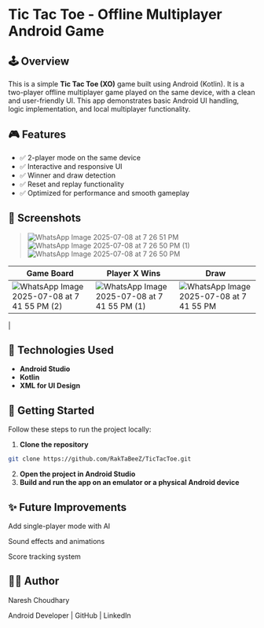 # Tic Tac Toe - Offline Multiplayer Android Game



## 🕹️ Overview

This is a simple **Tic Tac Toe (XO)** game built using Android (Kotlin). It is a two-player offline multiplayer game played on the same device, with a clean and user-friendly UI. This app demonstrates basic Android UI handling, logic implementation, and local multiplayer functionality.

## 🎮 Features

- ✅ 2-player mode on the same device
- ✅ Interactive and responsive UI
- ✅ Winner and draw detection
- ✅ Reset and replay functionality
- ✅ Optimized for performance and smooth gameplay

## 📸 Screenshots

>![WhatsApp Image 2025-07-08 at 7 26 51 PM](https://github.com/user-attachments/assets/5ce370db-0ee3-4ea6-a1c9-46526a643ecd)  ![WhatsApp Image 2025-07-08 at 7 26 50 PM (1)](https://github.com/user-attachments/assets/307517cf-6bba-4d6c-bb25-1e2cd94b2096)  ![WhatsApp Image 2025-07-08 at 7 26 50 PM](https://github.com/user-attachments/assets/50765375-2933-486c-a824-ad9168a76b29)









| Game Board | Player X Wins | Draw |
|------------|---------------|------|
| ![WhatsApp Image 2025-07-08 at 7 41 55 PM (2)](https://github.com/user-attachments/assets/5651d10a-0d17-4dbd-b663-e1ee57c9f782) | ![WhatsApp Image 2025-07-08 at 7 41 55 PM (1)](https://github.com/user-attachments/assets/b9d2158b-b2e0-4c7b-8e3b-9ca607c01363) | ![WhatsApp Image 2025-07-08 at 7 41 55 PM](https://github.com/user-attachments/assets/d85d7105-989c-4d48-82ed-0037d5c0d81e)
 |

## 🧰 Technologies Used

- **Android Studio**
- **Kotlin**
- **XML for UI Design**

## 🚀 Getting Started

Follow these steps to run the project locally:

1. **Clone the repository**

```bash
git clone https://github.com/RakTaBeeZ/TicTacToe.git
```
2. **Open the project in Android Studio**
3. **Build and run the app on an emulator or a physical Android device**

## ✨ Future Improvements
Add single-player mode with AI

Sound effects and animations

Score tracking system

## 🧑‍💻 Author
Naresh Choudhary

Android Developer | GitHub | LinkedIn
